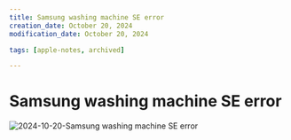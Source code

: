 ```yaml
---
title: Samsung washing machine SE error
creation_date: October 20, 2024
modification_date: October 20, 2024

tags: [apple-notes, archived]

---
```



# Samsung washing machine SE error
![2024-10-20-Samsung washing machine SE error](images/2024-10-20-Samsung%20washing%20machine%20SE%20error.jpeg)

